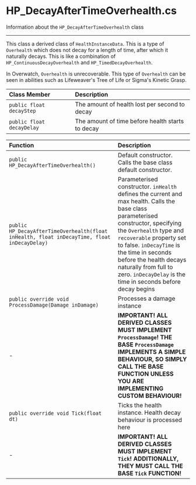 # HP_DecayAfterTimeOverhealth.cs
Information about the `HP_DecayAfterTimeOverhealth` class

---
This class a derived class of `HealthInstanceData`. This is a type of `Overhealth` which does not decay for a length of time, after which it naturally decays. This is like a combination of `HP_ContinuousDecayOverhealth` and `HP_TimedDecayOverhealth`.

In Overwatch, `Overhealth` is unrecoverable. This type of `Overhealth` can be seen in abilities such as Lifeweaver's Tree of Life or Sigma's Kinetic Grasp.

Class Member | Description 
:-----|:-----
`public float decayStep` | The amount of health lost per second to decay
`public float decayDelay` | The amount of time before health starts to decay

Function | Description 
:-----|:-----
`public HP_DecayAfterTimeOverhealth()` | Default constructor. Calls the base class default constructor.
`public HP_DecayAfterTimeOverhealth(float inHealth, float inDecayTime, float inDecayDelay)` | Parameterised constructor. `inHealth` defines the current and max health. Calls the base class parameterised constructor, specifying the `Overhealth` type and `recoverable` property set to false. `inDecayTime` is the time in seconds before the health decays naturally from full to zero. `inDecayDelay` is the time in seconds before decay begins
`public override void ProcessDamage(Damage inDamage)` | Processes a damage instance
\- | **IMPORTANT! ALL DERIVED CLASSES MUST IMPLEMENT `ProcessDamage`! THE BASE `ProcessDamage` IMPLEMENTS A SIMPLE BEHAVIOUR, SO SIMPLY CALL THE BASE FUNCTION UNLESS YOU ARE IMPLEMENTING CUSTOM BEHAVIOUR!**
`public override void Tick(float dt)` | Ticks the health instance. Health decay behaviour is processed here
\- | **IMPORTANT! ALL DERIVED CLASSES MUST IMPLEMENT `Tick`! ADDITIONALLY, THEY MUST CALL THE BASE `Tick` FUNCTION!**